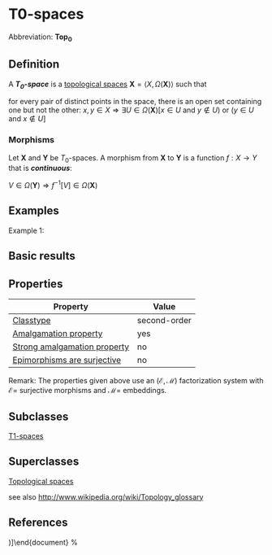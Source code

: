 # T0-spaces

Abbreviation: **Top$_0$**

## Definition
A ***$T_0$-space*** is a [topological spaces](topological_spaces.md) $\mathbf{X}=\langle X,\Omega(\mathbf{X})\rangle$ such that


for every pair of distinct points in the space, there is an open set containing one but not the other:  $x,y\in X\Longrightarrow\exists U\in\Omega(\mathbf{X})[x\in U\text{ and }y\notin U)\text{ or }(y\in U\text{ and }x\notin U]$

### Morphisms
Let $\mathbf{X}$ and $\mathbf{Y}$ be $T_0$-spaces. 
A morphism from $\mathbf{X}$ to $\mathbf{Y}$ is a function $f:X\rightarrow Y$ that is ***continuous***: 

$V\in\Omega(\mathbf{Y})\Longrightarrow f^{-1}[V]\in\Omega(\mathbf{X})$

## Examples
Example 1: 

## Basic results


## Properties


|Property|Value|
|---|---|
|[Classtype](classtype.md)  |second-order |
|[Amalgamation property](amalgamation_property.md)  |yes |
|[Strong amalgamation property](strong_amalgamation_property.md)  |no |
|[Epimorphisms are surjective](epimorphisms_are_surjective.md)  |no |

Remark: 
The properties given above use an $(\mathcal{E},\mathcal{M})$ factorization system with $\mathcal{E}=$ surjective morphisms and
$\mathcal{M}=$ embeddings.



## Subclasses
[T1-spaces](t1-spaces.md) 


## Superclasses
[Topological spaces](topological_spaces.md) 



see also http://www.wikipedia.org/wiki/Topology_glossary


## References


)]\end{document}
%</pre>
